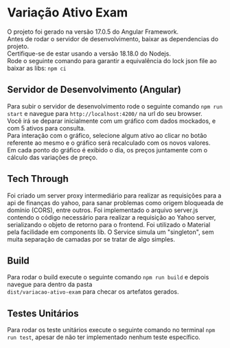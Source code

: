# Variação Ativo Exam

O projeto foi gerado na versão 17.0.5 do Angular Framework.<br/>
Antes de rodar o servidor de desenvolvimento, baixar as dependencias do projeto.<br/>
Certifique-se de estar usando a versão 18.18.0 do Nodejs.<br/>
Rode o seguinte comando para garantir a equivalência do lock json file ao baixar as libs: `npm ci`

## Servidor de Desenvolvimento (Angular)

Para subir o servidor de desenvolvimento rode o seguinte comando `npm run start` e navegue para `http://localhost:4200/` na url do seu browser.<br>
Você irá se deparar inicialmente com um gráfico com dados mockados, e com 5 ativos para consulta. <br>
Para interação com o gráfico, selecione algum ativo ao clicar no botão referente ao mesmo e o gráfico será recalculado com os novos valores.<br>
Em cada ponto do gráfico é exibido o dia, os preços juntamente com o cálculo das variações de preço.

## Tech Through 

Foi criado um server proxy intermediário para realizar as requisições para a api de finanças do yahoo, para sanar problemas como origem
bloqueada de domínio (CORS), entre outros.
Foi implementado o arquivo server.js contendo o código necessário para realizar a requisição ao Yahoo server, serializando o objeto de retorno 
para o frontend.
Foi utilizado o Material pela facilidade em components lib.
O Service simula um "singleton", sem muita separação de camadas por se tratar de algo simples.

## Build

Para rodar o build execute o seguinte comando `npm run build` e depois navegue para dentro da pasta <br/> `dist/variacao-ativo-exam` para checar os artefatos gerados.

## Testes Unitários

Para rodar os teste unitários execute o seguinte comando no terminal `npm run test`, apesar de não ter implementado nenhum teste específico.
